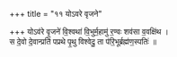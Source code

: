+++
title = "११ योऽवरे वृजने"

+++
योऽव॑रे वृ॒जने॑ वि॒श्वथा॑ वि॒भुर्म॒हामु॑ र॒ण्वः शव॑सा व॒वक्षि॑थ ।  
स दे॒वो दे॒वान्प्रति॑ पप्रथे पृ॒थु विश्वेदु॒ ता प॑रि॒भूर्ब्रह्म॑ण॒स्पतिः॑ ॥